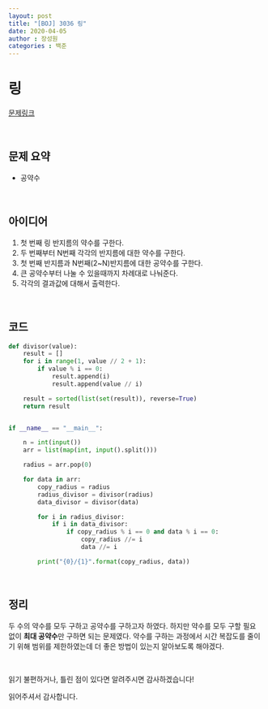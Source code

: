 ```yaml
---
layout: post
title: "[BOJ] 3036 링"
date: 2020-04-05
author : 장성원
categories : 백준
---
```


# 링

[문제링크](https://www.acmicpc.net/problem/3036)

<br>

## 문제 요약

- 공약수

<br>

## 아이디어

1. 첫 번째 링 반지름의 약수를 구한다.
2. 두 번째부터 N번째 각각의 반지름에 대한 약수를 구한다.
3. 첫 번째 반지름과 N번째(2~N)반지름에 대한 공약수를 구한다.
4. 큰 공약수부터 나눌 수 있을때까지 차례대로 나눠준다.
5. 각각의 결과값에 대해서 출력한다.

<br>

## 코드

```python
def divisor(value):
    result = []
    for i in range(1, value // 2 + 1):
        if value % i == 0:
            result.append(i)
            result.append(value // i)

    result = sorted(list(set(result)), reverse=True)
    return result


if __name__ == "__main__":

    n = int(input())
    arr = list(map(int, input().split()))

    radius = arr.pop(0)

    for data in arr:
        copy_radius = radius
        radius_divisor = divisor(radius)
        data_divisor = divisor(data)

        for i in radius_divisor:
            if i in data_divisor:
                if copy_radius % i == 0 and data % i == 0:
                    copy_radius //= i
                    data //= i

        print("{0}/{1}".format(copy_radius, data))

```

<br>

## 정리

두 수의 약수를 모두 구하고 공약수를 구하고자 하였다. 하지만 약수를 모두 구할 필요 없이 **최대 공약수**만 구하면 되는 문제였다. 약수를 구하는 과정에서 시간 복잡도를 줄이기 위해 범위를 제한하였는데 더 좋은 방법이 있는지 알아보도록 해야겠다. 

 <br>

읽기 불편하거나, 틀린 점이 있다면 알려주시면 감사하겠습니다!

읽어주셔서 감사합니다.